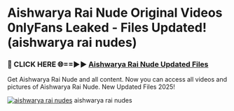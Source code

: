 # Aishwarya Rai Nude Original Videos 0nlyFans Leaked - Files Updated! (aishwarya rai nudes)

<h3>🔴 CLICK HERE 🌐==►► <a href="https://tinyurl.com/2p9ay9w9" rel="nofollow">Aishwarya Rai Nude Updated Files</a></h3>

Get Aishwarya Rai Nude and all content. Now you can access all videos and pictures of Aishwarya Rai Nude. New Updated Files 2025!

[![aishwarya rai nudes](https://i.imgur.com/KQgVmj3.gif)](https://tinyurl.com/2p9ay9w9)
aishwarya rai nudes